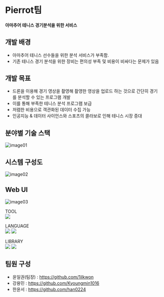 # Pierrot팀
#### 아마추어 테니스 경기분석을 위한 서비스

## 개발 배경
- 아마추어 테니스 선수들을 위한 분석 서비스가 부족함.
- 기존 테니스 경기 분석을 위한 장비는 편의성 부족 및 비용이 비싸다는 문제가 있음

## 개발 목표
- 드론을 이용해 경기 영상을 촬영해 촬영한 영상을 업로드 하는 것으로 간단히 경기를 분석할 수 있는 프로그램 개발
- 이를 통해 부족한 테니스 분석 프로그램 보급
- 저렴한 비용으로 객관화된 데이터 수집 가능
- 인공지능 & 데이터 사이언스와 스포츠의 콜라보로 인해 테니스 시장 증대

## 분야별 기술 스택
![image01](https://user-images.githubusercontent.com/70616579/162384031-53d1f082-0df7-4956-9018-538ef71aea8f.png)

## 시스템 구성도
![image02](https://user-images.githubusercontent.com/70616579/162384035-62f74d1d-9361-4f2b-adfe-a6d30337020d.png)

## Web UI
![image03](https://user-images.githubusercontent.com/70616579/162384037-d169c65b-8c68-40d0-9fb5-5624b99d096b.png)

TOOL <br>
<a href="https://calm-motorcycle-7e3.notion.site/2022-4b680413d8524852bc2db452600e1b93"> <img src ="https://img.shields.io/badge/Notion-000000?style=flat-square&logo=notion&logoColor=white"/></a>

LANGUAGE <br>
<img src ="https://img.shields.io/badge/JavaScript-F7DF1E?style=flat-square&logo=JavaScript&logoColor=white"/>
<img src ="https://img.shields.io/badge/Python-3776AB?style=flat-square&logo=Python&logoColor=white"/>

LIBRARY <br>
<img src ="https://img.shields.io/badge/React-61DAFB?style=flat-square&logo=React&logoColor=white"/>
<img src ="https://img.shields.io/badge/Node.js-339933?style=flat-square&logo=Node.js&logoColor=white"/>

## 팀원 구성
- 윤일권(팀장) : https://github.com/1ilkwon
- 강용민 : https://github.com/Kyoungmin1016
- 한윤서 : https://github.com/han0224
